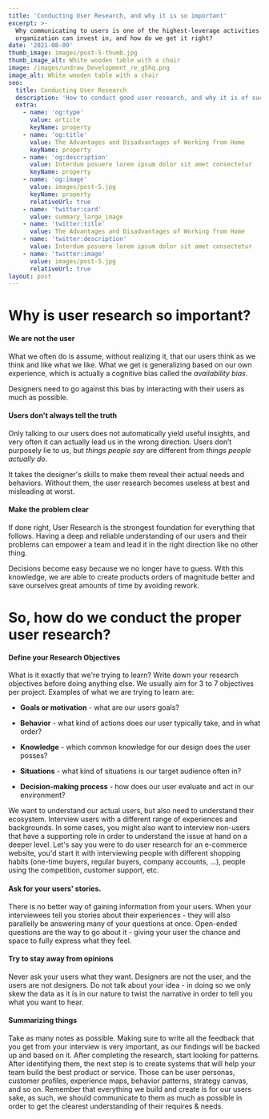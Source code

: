 ```yaml
---
title: 'Conducting User Research, and why it is so important'
excerpt: >-
  Why communicating to users is one of the highest-leverage activities an
  organization can invest in, and how do we get it right?
date: '2021-08-09'
thumb_image: images/post-5-thumb.jpg
thumb_image_alt: White wooden table with a chair
image: /images/undraw_Development_re_g5hq.png
image_alt: White wooden table with a chair
seo:
  title: Conducting User Research
  description: 'How to conduct good user research, and why it is of such importance.'
  extra:
    - name: 'og:type'
      value: article
      keyName: property
    - name: 'og:title'
      value: The Advantages and Disadvantages of Working from Home
      keyName: property
    - name: 'og:description'
      value: Interdum posuere lorem ipsum dolor sit amet consectetur
      keyName: property
    - name: 'og:image'
      value: images/post-5.jpg
      keyName: property
      relativeUrl: true
    - name: 'twitter:card'
      value: summary_large_image
    - name: 'twitter:title'
      value: The Advantages and Disadvantages of Working from Home
    - name: 'twitter:description'
      value: Interdum posuere lorem ipsum dolor sit amet consectetur
    - name: 'twitter:image'
      value: images/post-5.jpg
      relativeUrl: true
layout: post
---
```

# Why is user research so important?

#### We are not the user

What we often do is assume, without realizing it, that our users think as we think and like what we like. What we get is generalizing based on our own experience, which is actually a cognitive bias called the *availability bias*.

Designers need to go against this bias by interacting with their users as much as possible.

#### Users don't always tell the truth

Only talking to our users does not automatically yield useful insights, and very often it can actually lead us in the wrong direction. Users don’t purposely lie to us, but *things people say* are different from *things people actually do*.

It takes the designer's skills to make them reveal their actual needs and behaviors. Without them, the user research becomes useless at best and misleading at worst.

#### Make the problem clear

If done right, User Research is the strongest foundation for everything that follows. Having a deep and reliable understanding of our users and their problems can empower a team and lead it in the right direction like no other thing.

Decisions become easy because we no longer have to guess. With this knowledge, we are able to create products orders of magnitude better and save ourselves great amounts of time by avoiding rework.

# So, how do we conduct the proper user research?

#### Define your Research Objectives

What is it exactly that we're trying to learn? Write down your research objectives before doing anything else. We usually aim for 3 to 7 objectives per project.
Examples of what we are trying to learn are:

*   **Goals or motivation** - what are our users goals?

*   **Behavior** - what kind of actions does our user typically take, and in what order?

*   **Knowledge** - which common knowledge for our design does the user posses?

*   **Situations** - what kind of situations is our target audience often in?

*   **Decision-making process** - how does our user evaluate and act in our environment?

We want to understand our actual users, but also need to understand their ecosystem. Interview users with a different range of experiences and backgrounds. In some cases, you might also want to interview non-users that have a supporting role in order to understand the issue at hand on a deeper level.
Let's say you were to do user research for an e-commerce website, you'd start it with interviewing people with different shopping habits (one-time buyers, regular buyers, company accounts, …), people using the competition, customer support, etc.

#### Ask for your users' stories.

There is no better way of gaining information from your users. When your interviewees tell you stories about their experiences - they will also parallelly be answering many of your questions at once. Open-ended questions are the way to go about it - giving your user the chance and space to fully express what they feel.

#### Try to stay away from opinions

Never ask your users what they want. Designers are not the user, and the users are not designers. Do not talk about your idea - in doing so we only skew the data as it is in our nature to twist the narrative in order to tell you what you want to hear. 

#### Summarizing things

Take as many notes as possible. Making sure to write all the feedback that you get from your interview is very important, as our findings will be backed up and based on it. After completing the research, start looking for patterns. After identifying them, the next step is to create systems that will help your team build the best product or service. Those can be user personas, customer profiles, experience maps, behavior patterns, strategy canvas, and so on. Remember that everything we build and create is for our users sake, as such, we should communicate to them as much as possible in order to get the clearest understanding of their requires & needs.

